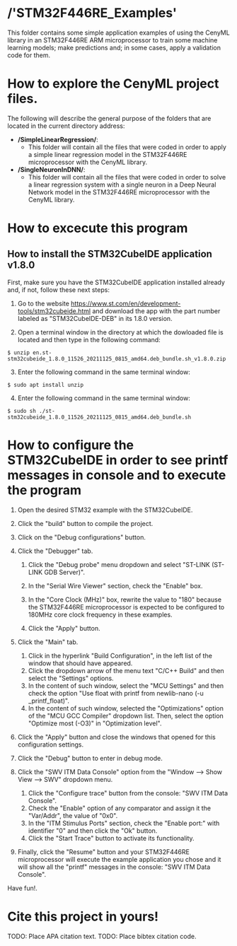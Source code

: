# /'STM32F446RE\_Examples'
This folder contains some simple application examples of using the CenyML library in an STM32F446RE ARM microprocessor to train some machine learning models; make predictions and; in some cases, apply a validation code for them.

# How to explore the CenyML project files.
The following will describe the general purpose of the folders that are located in the current directory address:

- **/SimpleLinearRegression/**:
    - This folder will contain all the files that were coded in order to apply a simple linear regression model in the STM32F446RE microprocessor with the CenyML library.
- **/SingleNeuronInDNN/**:
    - This folder will contain all the files that were coded in order to solve a linear regression system with a single neuron in a Deep Neural Network model in the STM32F446RE microprocessor with the CenyML library.

# How to excecute this program

## How to install the STM32CubeIDE application v1.8.0
First, make sure you have the STM32CubeIDE application installed already and, if not, follow these next steps:

1. Go to the website https://www.st.com/en/development-tools/stm32cubeide.html and download the app with the part number labeled as "STM32CubeIDE-DEB" in its 1.8.0 version.

2. Open a terminal window in the directory at which the dowloaded file is located and then type in the following command:

```console
$ unzip en.st-stm32cubeide_1.8.0_11526_20211125_0815_amd64.deb_bundle.sh_v1.8.0.zip
```

3. Enter the following command in the same terminal window:

```console
$ sudo apt install unzip
```

4. Enter the following command in the same terminal window:

```console
$ sudo sh ./st-stm32cubeide_1.8.0_11526_20211125_0815_amd64.deb_bundle.sh
```

# How to configure the STM32CubeIDE in order to see printf messages in console and to execute the program

1. Open the desired STM32 example with the STM32CubeIDE.

2. Click the "build" button to compile the project.

3. Click on the "Debug configurations" button.

4. Click the "Debugger" tab.
	
	1. Click the "Debug probe" menu dropdown and select "ST-LINK (ST-LINK GDB Server)".
	
	2. In the "Serial Wire Viewer" section, check the "Enable" box.
	
	3. In the "Core Clock (MHz)" box, rewrite the value to "180" because the STM32F446RE microprocessor is expected to be configured to 180MHz core clock frequency in these examples.
	
	4. Click the "Apply" button.

5. Click the "Main" tab.
	1. Click in the hyperlink "Build Configuration", in the left list of the window that should have appeared.
	2. Click the dropdown arrow of the menu text "C/C++ Build" and then select the "Settings" options.
	3. In the content of such window, select the "MCU Settings" and then check the option "Use float with printf from newlib-nano (-u \_printf\_float)".
	4. In the content of such window, selected the "Optimizations" option of the "MCU GCC Compiler" dropdown list. Then, select the option "Optimize most (-O3)" in "Optimization level".

6. Click the "Apply" button and close the windows that opened for this configuration settings.

7. Click the "Debug" button to enter in debug mode.

8. Click the "SWV ITM Data Console" option from the "Window --> Show View --> SWV" dropdown menu.
	1. Click the "Configure trace" button from the console: "SWV ITM Data Console".
	2. Check the "Enable" option of any comparator and assign it the "Var/Addr", the value of "0x0".
	3. In the "ITM Stimulus Ports" section, check the "Enable port:" with identifier "0" and then click the "Ok" button.
	4. Click the "Start Trace" button to activate its functionality.
	
9. Finally, click the "Resume" button and your STM32F446RE microprocessor will execute the example application you chose and it will show all the "printf" messages in the console: "SWV ITM Data Console".

Have fun!.

# Cite this project in yours!
TODO: Place APA citation text.
TODO: Place bibtex citation code.
